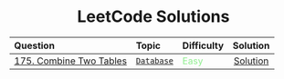 <div align = "center" >
  
# LeetCode Solutions

| Question                                                                                                                                                              | Topic                                                                                                                                                                                                                                                                                | Difficulty                                                                       |                                               Solution                                               |
| :-------------------------------------------------------------------------------------------------------------------------------------------------------------------- | :----------------------------------------------------------------------------------------------------------------------------------------------------------------------------------------------------------------------------------------------------------------------------------- | :------------------------------------------------------------------------------- | :--------------------------------------------------------------------------------------------------: |
| [175. Combine Two Tables](https://leetcode.com/problems/combine-two-tables/)                                                                                                                  | [`Database`](https://leetcode.com/problemset/database/)                                                                                                                                                                                                                                           | <span style="color: lightgreen;">Easy</span>                                     |                            [Solution]() 
